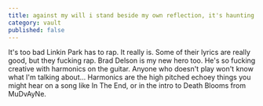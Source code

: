 ```yaml
---
title: against my will i stand beside my own reflection, it's haunting
category: vault
published: false
---
```


It's too bad Linkin Park has to rap. It really is. Some of their lyrics are
really good, but they fucking rap. Brad Delson is my new hero too. He's so
fucking creative with harmonics on the guitar. Anyone who doesn't play won't
know what I'm talking about... Harmonics are the high pitched echoey things
you might hear on a song like In The End, or in the intro to Death Blooms from
MuDvAyNe.
